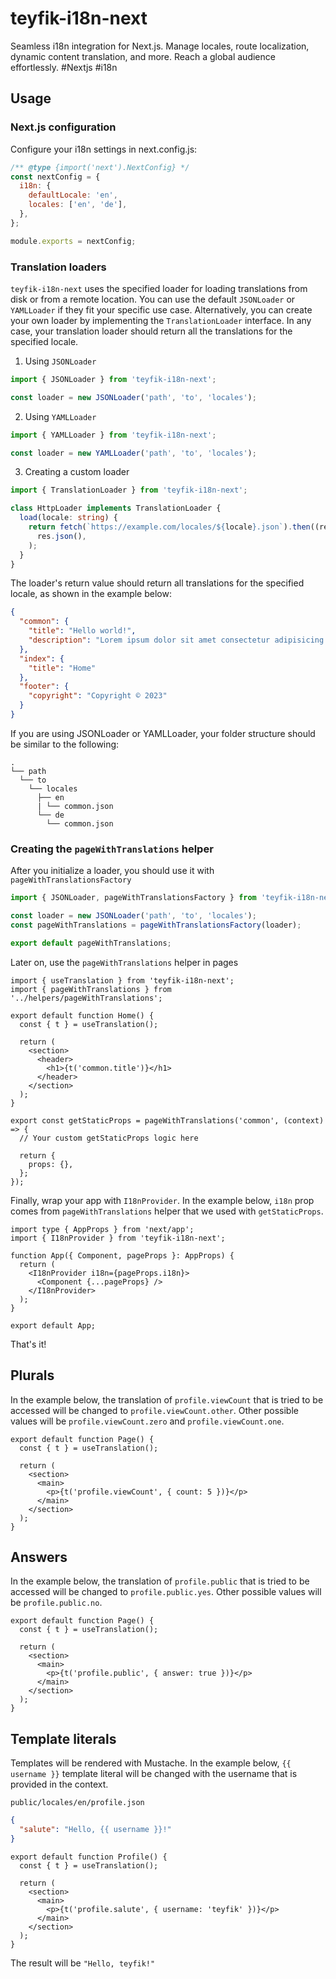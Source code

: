 # teyfik-i18n-next

Seamless i18n integration for Next.js. Manage locales, route localization,
dynamic content translation, and more. Reach a global audience effortlessly.
#Nextjs #i18n

## Usage

### Next.js configuration

Configure your i18n settings in next.config.js:

```js
/** @type {import('next').NextConfig} */
const nextConfig = {
  i18n: {
    defaultLocale: 'en',
    locales: ['en', 'de'],
  },
};

module.exports = nextConfig;
```

### Translation loaders

`teyfik-i18n-next` uses the specified loader for loading translations from disk
or from a remote location. You can use the default `JSONLoader` or `YAMLLoader`
if they fit your specific use case. Alternatively, you can create your own
loader by implementing the `TranslationLoader` interface. In any case, your
translation loader should return all the translations for the specified locale.

1. Using `JSONLoader`

```ts
import { JSONLoader } from 'teyfik-i18n-next';

const loader = new JSONLoader('path', 'to', 'locales');
```

2. Using `YAMLLoader`

```ts
import { YAMLLoader } from 'teyfik-i18n-next';

const loader = new YAMLLoader('path', 'to', 'locales');
```

3. Creating a custom loader

```ts
import { TranslationLoader } from 'teyfik-i18n-next';

class HttpLoader implements TranslationLoader {
  load(locale: string) {
    return fetch(`https://example.com/locales/${locale}.json`).then((res) =>
      res.json(),
    );
  }
}
```

The loader's return value should return all translations for the specified
locale, as shown in the example below:

```json
{
  "common": {
    "title": "Hello world!",
    "description": "Lorem ipsum dolor sit amet consectetur adipisicing elit..."
  },
  "index": {
    "title": "Home"
  },
  "footer": {
    "copyright": "Copyright © 2023"
  }
}
```

If you are using JSONLoader or YAMLLoader, your folder structure should be
similar to the following:

```
.
└── path
  └── to
    └── locales
      ├── en
      | └── common.json
      └── de
        └── common.json
```

### Creating the `pageWithTranslations` helper

After you initialize a loader, you should use it with
`pageWithTranslationsFactory`

```ts
import { JSONLoader, pageWithTranslationsFactory } from 'teyfik-i18n-next';

const loader = new JSONLoader('path', 'to', 'locales');
const pageWithTranslations = pageWithTranslationsFactory(loader);

export default pageWithTranslations;
```

Later on, use the `pageWithTranslations` helper in pages

```tsx
import { useTranslation } from 'teyfik-i18n-next';
import { pageWithTranslations } from '../helpers/pageWithTranslations';

export default function Home() {
  const { t } = useTranslation();

  return (
    <section>
      <header>
        <h1>{t('common.title')}</h1>
      </header>
    </section>
  );
}

export const getStaticProps = pageWithTranslations('common', (context) => {
  // Your custom getStaticProps logic here

  return {
    props: {},
  };
});
```

Finally, wrap your app with `I18nProvider`. In the example below, `i18n` prop
comes from `pageWithTranslations` helper that we used with `getStaticProps`.

```tsx
import type { AppProps } from 'next/app';
import { I18nProvider } from 'teyfik-i18n-next';

function App({ Component, pageProps }: AppProps) {
  return (
    <I18nProvider i18n={pageProps.i18n}>
      <Component {...pageProps} />
    </I18nProvider>
  );
}

export default App;
```

That's it!

## Plurals

In the example below, the translation of `profile.viewCount` that is tried to be
accessed will be changed to `profile.viewCount.other`. Other possible values
will be `profile.viewCount.zero` and `profile.viewCount.one`.

```tsx
export default function Page() {
  const { t } = useTranslation();

  return (
    <section>
      <main>
        <p>{t('profile.viewCount', { count: 5 })}</p>
      </main>
    </section>
  );
}
```

## Answers

In the example below, the translation of `profile.public` that is tried to be
accessed will be changed to `profile.public.yes`. Other possible values will be
`profile.public.no`.

```tsx
export default function Page() {
  const { t } = useTranslation();

  return (
    <section>
      <main>
        <p>{t('profile.public', { answer: true })}</p>
      </main>
    </section>
  );
}
```

## Template literals

Templates will be rendered with Mustache. In the example below, `{{ username }}`
template literal will be changed with the username that is provided in the
context.

`public/locales/en/profile.json`

```json
{
  "salute": "Hello, {{ username }}!"
}
```

```tsx
export default function Profile() {
  const { t } = useTranslation();

  return (
    <section>
      <main>
        <p>{t('profile.salute', { username: 'teyfik' })}</p>
      </main>
    </section>
  );
}
```

The result will be `"Hello, teyfik!"`
